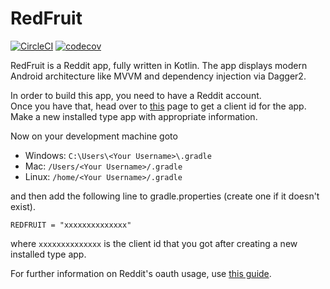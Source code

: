 # RedFruit

[![CircleCI](https://circleci.com/gh/SoundSonic1/RedFruit.svg?style=svg)](https://circleci.com/gh/SoundSonic1/RedFruit)
[![codecov](https://codecov.io/gh/SoundSonic1/RedFruit/branch/master/graph/badge.svg)](https://codecov.io/gh/SoundSonic1/RedFruit)

RedFruit is a Reddit app, fully written in Kotlin. The app displays modern Android architecture like
MVVM and dependency injection via Dagger2.

In order to build this app, you need to have a Reddit account.  
Once you have that, head over to [this](https://www.reddit.com/prefs/apps) page to get a client id for the app.  
Make a new installed type app with appropriate information.   

Now on your development machine goto  
- Windows: `C:\Users\<Your Username>\.gradle`  
- Mac: `/Users/<Your Username>/.gradle`  
- Linux: `/home/<Your Username>/.gradle`  
  
and then add the following line to gradle.properties (create one if it doesn't exist).  

`REDFRUIT = "xxxxxxxxxxxxxx"`  

where `xxxxxxxxxxxxxx` is the client id that you got after creating a new installed type app.  

For further information on Reddit's oauth usage, use [this guide](https://github.com/reddit-archive/reddit/wiki/oauth2).
